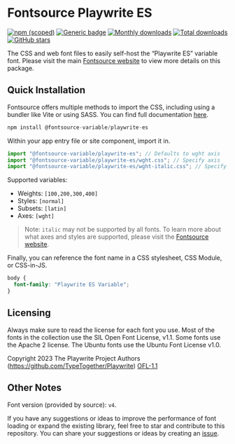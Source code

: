 # Fontsource Playwrite ES

[![npm (scoped)](https://img.shields.io/npm/v/@fontsource-variable/playwrite-es?color=brightgreen)](https://www.npmjs.com/package/@fontsource-variable/playwrite-es) [![Generic badge](https://img.shields.io/badge/fontsource-passing-brightgreen)](https://github.com/fontsource/fontsource) [![Monthly downloads](https://badgen.net/npm/dm/@fontsource-variable/playwrite-es)](https://github.com/fontsource/fontsource) [![Total downloads](https://badgen.net/npm/dt/@fontsource-variable/playwrite-es)](https://github.com/fontsource/fontsource) [![GitHub stars](https://img.shields.io/github/stars/fontsource/fontsource.svg?style=social&label=Star)](https://github.com/fontsource/fontsource/stargazers)

The CSS and web font files to easily self-host the “Playwrite ES” variable font. Please visit the main [Fontsource website](https://fontsource.org/fonts/playwrite-es) to view more details on this package.

## Quick Installation

Fontsource offers multiple methods to import the CSS, including using a bundler like Vite or using SASS. You can find full documentation [here](https://fontsource.org/docs/getting-started/introduction).

```javascript
npm install @fontsource-variable/playwrite-es
```

Within your app entry file or site component, import it in.

```javascript
import "@fontsource-variable/playwrite-es"; // Defaults to wght axis
import "@fontsource-variable/playwrite-es/wght.css"; // Specify axis
import "@fontsource-variable/playwrite-es/wght-italic.css"; // Specify axis and style
```

Supported variables:
- Weights: `[100,200,300,400]`
- Styles: `[normal]`
- Subsets: `[latin]`
- Axes: `[wght]`

> Note: `italic` may not be supported by all fonts. To learn more about what axes and styles are supported, please visit the [Fontsource website](https://fontsource.org/fonts/playwrite-es).

Finally, you can reference the font name in a CSS stylesheet, CSS Module, or CSS-in-JS.

```css
body {
  font-family: "Playwrite ES Variable";
}
```

## Licensing
Always make sure to read the license for each font you use. Most of the fonts in the collection use the SIL Open Font License, v1.1. Some fonts use the Apache 2 license. The Ubuntu fonts use the Ubuntu Font License v1.0.

Copyright 2023 The Playwrite Project Authors (https://github.com/TypeTogether/Playwrite)
[OFL-1.1](http://scripts.sil.org/OFL)

## Other Notes
Font version (provided by source): `v4`.

If you have any suggestions or ideas to improve the performance of font loading or expand the existing library, feel free to star and contribute to this repository. You can share your suggestions or ideas by creating an [issue](https://github.com/fontsource/fontsource/issues).